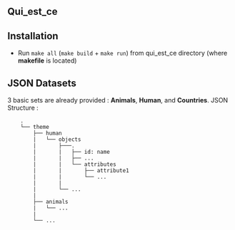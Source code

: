 ## Qui_est_ce

## Installation
* Run `make all` (`make build` + `make run`) from qui_est_ce directory (where **makefile** is located)

## JSON Datasets
3 basic sets are already provided : **Animals**, **Human**, and **Countries**.
JSON Structure :

```
    .
    └── theme
        ├── human
        |   └── objects
        |       ├───.
        |       |   ├── id: name
        |       |   ├── ...
        |       |   └── attributes
        |       |       ├── attribute1
        |       |       └── ...
        |       |
        |       └── ...
        |
        ├── animals
        |   └── ...
        |   
        └── ...
```

